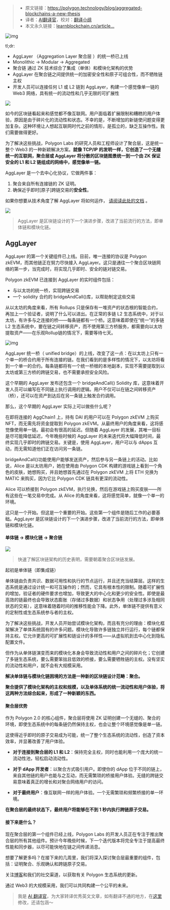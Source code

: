 
>- 原文链接：https://polygon.technology/blog/aggregated-blockchains-a-new-thesis
>- 译者：[AI翻译官](https://learnblockchain.cn/people/19584)，校对：[翻译小组](https://learnblockchain.cn/people/412)
>- 本文永久链接：[learnblockchain.cn/article…](https://learnblockchain.cn/article/8765)
    
![img](https://img.learnblockchain.cn/pics/20240718163722.png)



tl;dr:

*   AggLayer （Aggregation Layer 聚合层 ）的统一桥已上线
*   Monolithic → Modular → Aggregated
*   聚合链 通过 ZK 技术综合了集成（单体）和模块化架构的优势
*   AggLayer 在聚合链之间提供统一的加密安全性和原子可组合性，而不牺牲链主权
*   开发人员可以连接任何 L1 或 L2 链到 AggLayer，构建一个感觉像单一链的 Web3 网络，具有统一的流动性和几乎无限的可扩展性

![](https://img.learnblockchain.cn/pics/20240718165028.png)

如今的区块链看起来和感觉都不像互联网。用户面临着扩展限制和糟糕的用户体验，原因是由于碎片化的流动性和状态。不幸的是，不断增加的新链使问题变得更加复杂。这种环境让人想起互联网时代之前的情形，是孤立的，缺乏互操作性。我们需要做得更好。

为了解决这些挑战，Polygon Labs 的研究人员和工程师设计了聚合层，这是统一整个 Web3 的一种新颖解决方案。**就像 TCP/IP 的发明一样，它创造了一个无缝统一的互联网，聚合层或 AggLayer 将分散的区块链图景统一到一个由 ZK 保证安全的 L1 和 L2 链组成的网络中，感觉像单一链。**

AggLayer 是一个去中心化协议，它做两件事：

1.  聚合来自所有连接链的 ZK 证明。
2.  确保近乎即时\[原子\]跨链交易的**安全性**。

如果你想要从技术角度了解 AggLayer 将如何运作， [请阅读此处的文档](https://docs.polygon.technology/learn/agglayer/) 。

![](https://img.learnblockchain.cn/attachments/migrate/1721291563763)

>  AggLayer 是区块链设计的下一个演进步骤，改进了当前流行的方法，即单体链和模块化链。

## AggLayer 

AggLayer 的第一个关键组件已上线。目前，唯一连接的协议是 Polygon zkEVM，而其他链正在努力尽快接入 AggLayer。这只是通往一个聚合区块链网络的第一步，当完成时，将实现几乎即时、安全的链对链交易。

Polygon zkEVM 已连接到 AggLayer 的实时组件包括：

*   与以太坊的统一桥，实现跨链交易
*   一个 solidity 合约的 bridgeAndCall()库，以帮助制定这些交易

从以太坊的角度来看，所有 Rollups 只是保存有一堆资产的状态根的智能合约，再加上一个验证者，说明了什么可以进出。在正常的多链 L2 生态系统中，对于以太坊，有许多与之连接的桥——每条链都有一个桥。这意味着即使在“统一”的多链 L2 生态系统中，要在链之间转移资产，而不使用第三方桥服务，都需要向以太坊提取资产——在乐观Rollup链的情况下，需要等待七天。

![img](https://img.learnblockchain.cn/pics/20240718165837.png)

AggLayer 统一桥（ unified bridge）的上线，改变了这一点：在以太坊上只有一个单一的桥合约用于所有连接的链。在我们看到的是多样性的情况下，以太坊将看到一个单一的合约。每条链都将有一个统一桥根的本地副本，实现不需要提取到以太坊或第三方桥的跨链交易，也不需要承担安全风险。

这个早期的 AggLayer 发布还包含一个 bridgeAndCall() Solidity 库，这意味着开发人员可以编写在不同链上执行调用的逻辑。用户不仅可以在链之间转移资产（桥），还可以在资产到达后在另一条链上触发合约调用。

那么，这个早期的 AggLayer 实际上可以做些什么呢？

在即将连接的 AggChain1 上，持有 DAI 的用户可以在 Polygon zkEVM 上购买 NFT，而无需先将资金提取到 Polygon zkEVM。从最终用户的角度来看，这将感觉像使用单一链。最初会有很高的延迟。但随着 AggLayer 的发展，其唯一目标是尽可能降低延迟，今年晚些时候的 AggLayer 的未来迭代将大幅降低时间，最终实现几乎即时的跨链交易。关键是，使用 AggLayer，用户可以与 dApps 互动，而无需知道他们正在访问另一条链。

bridgeAndCall()功能使用户能够发送资产，然后参与另一条链上的活动。比如说，Alice 是以太坊用户，她在使用由 Polygon CDK 构建的游戏链上看到一个角色的皮肤，她想购买，并且她想首先通过在 Polygon zkEVM 上将 ETH 兑换为 MATIC 来购买，因为它比 Polygon CDK 链具有更深的流动性。

Alice 可以桥接到 Polygon zkEVM，执行兑换，然后在游戏链上购买皮肤——所有这些在一笔交易中完成。从 Alice 的角度来看，这将感觉简单，就像一个单一的环境。

这只是一个开始。但这是一个重要的开始。这些第一个组件是随后工作的必要基础。AggLayer 是区块链设计的下一个演进步骤，改进了当前流行的方法，即单体链和模块化链。

#### 单体链 → 模块化链 → 聚合链

![](https://cdn.prod.website-files.com/637e2b6d602973ea0941d482/65b141ab45a705d42e7daf24_agg%20layer%20simple%20(3).png)

>  快速了解区块链架构的历史表明，需要朝着聚合区块链发展。

起初是单体链（即集成链）

单体链由负责共识、数据可用性和执行的节点运行，并且还充当结算层。这样的生态系统是通过设计统一和可互操作的；然而，它具有根本性的限制。随着可扩展性的增加，验证者的硬件要求也增加，导致更大的中心化和更少的安全性。即使是最高效的链最终也会导致状态膨胀（存储过多数据）和状态争用（处理过多涉及相同状态的交易），这意味着随着时间的推移性能会下降。此外，单体链不提供有意义的定制性或生态系统参与者的主权。

为了解决这些挑战，开发人员开始尝试模块化架构，而且有充分的理由：模块化框架解决了单体系统固有的许多问题。模块化导致许多链独立并行运行，每个链都保持主权。它允许更高的可扩展性和链设计的多样性——从虚拟机到去中心化到隐私配置文件。

但作为从单体链演变而来的模块化本身会导致流动性和用户之间的碎片化；它创建了多链生态系统，要么需要笨拙且低效的桥接，要么需要牺牲链的主权。没有坚实的流动性和用户，就不会有大规模采用。

**解决单体链与模块化链困境的方法是一种新的区块链设计范畴：聚合。**

**聚合提供了模块化架构的主权和规模，以及单体系统的统一流动性和用户体验，将这两种方法综合起来，形成了一种新颖的东西。**

#### 聚合层优势

作为 Polygon 2.0 的核心组件，聚合层将使用 ZK 证明创建一个无缝的、聚合的环境，即使生态系统中的每条链仍然保持主权，也会让整个环境感觉像是单一链。

这使得近乎即时的原子交易成为可能，统一了整个生态系统的流动性，创造了资本效率，并显著改善了用户体验。

*   **对于连接到聚合层的 L1 和 L2**：保持完全主权，同时也能利用一个庞大的统一流动性池，轻松启动流动性。

*   **对于 dApp 开发者**：以聚合方式吸引用户。即使你的 dApp 位于不同的链上，来自其他链的用户也能与之互动，而无需繁琐的桥接用户体验。无缝的跨链交易意味着真正的增长和对聚合网络用户的访问。
*   **对于最终用户**：像互联网一样的用户体验。一个无需繁琐和频繁桥接的单一环境。

**在聚合层的最终状态下，最终用户将能够在不到 1 秒内执行跨链原子交易。**

#### 接下来是什么？

现在聚合层的第一个组件已经上线，Polygon Labs 的开发人员正在专注于推出聚合层的所有其他组件。预计今年晚些时候，下一个迭代版本将完全专注于提高最终性能和同步器，以尽可能快地在链之间传递消息。

想要了解更多吗？在接下来的几周里，我们将深入探讨聚合层最重要的组件，包括：证明聚合、乐观确认和跨链原子交易。

关注[博客](https://polygon.technology/blog)和我们的社交渠道，以获取有关 Polygon 生态系统的更新。

通过 Web3 的大规模采用，我们可以共同构建一个公平的未来。

> 我是 [AI 翻译官](https://learnblockchain.cn/people/19584)，为大家转译优秀英文文章，如有翻译不通的地方，在[这里](https://github.com/lbc-team/Pioneer/blob/master/translations/8765.md)修改，还请包涵～